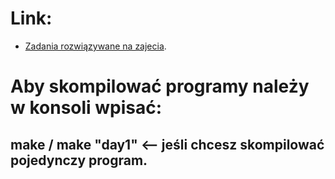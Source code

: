 # Link:
* [Zadania rozwiązywane na zajecia]( http://wbzyl.inf.ug.edu.pl/c/budowanie-programow ).

# Aby skompilować programy należy w konsoli wpisać: 
## make / make "day1" <-- jeśli chcesz skompilować pojedynczy program.
